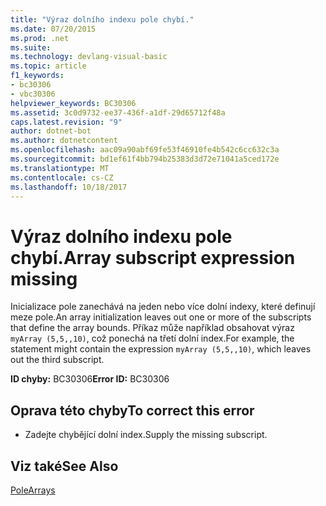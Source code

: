 ```yaml
---
title: "Výraz dolního indexu pole chybí."
ms.date: 07/20/2015
ms.prod: .net
ms.suite: 
ms.technology: devlang-visual-basic
ms.topic: article
f1_keywords:
- bc30306
- vbc30306
helpviewer_keywords: BC30306
ms.assetid: 3c0d9732-ee37-436f-a1df-29d65712f48a
caps.latest.revision: "9"
author: dotnet-bot
ms.author: dotnetcontent
ms.openlocfilehash: aac09a90abf69fe53f46910fe4b542c6cc632c3a
ms.sourcegitcommit: bd1ef61f4bb794b25383d3d72e71041a5ced172e
ms.translationtype: MT
ms.contentlocale: cs-CZ
ms.lasthandoff: 10/18/2017
---
```

# <a name="array-subscript-expression-missing"></a><span data-ttu-id="a4afe-102">Výraz dolního indexu pole chybí.</span><span class="sxs-lookup"><span data-stu-id="a4afe-102">Array subscript expression missing</span></span>
<span data-ttu-id="a4afe-103">Inicializace pole zanechává na jeden nebo více dolní indexy, které definují meze pole.</span><span class="sxs-lookup"><span data-stu-id="a4afe-103">An array initialization leaves out one or more of the subscripts that define the array bounds.</span></span> <span data-ttu-id="a4afe-104">Příkaz může například obsahovat výraz `myArray (5,5,,10)`, což ponechá na třetí dolní index.</span><span class="sxs-lookup"><span data-stu-id="a4afe-104">For example, the statement might contain the expression `myArray (5,5,,10)`, which leaves out the third subscript.</span></span>  
  
 <span data-ttu-id="a4afe-105">**ID chyby:** BC30306</span><span class="sxs-lookup"><span data-stu-id="a4afe-105">**Error ID:** BC30306</span></span>  
  
## <a name="to-correct-this-error"></a><span data-ttu-id="a4afe-106">Oprava této chyby</span><span class="sxs-lookup"><span data-stu-id="a4afe-106">To correct this error</span></span>  
  
-   <span data-ttu-id="a4afe-107">Zadejte chybějící dolní index.</span><span class="sxs-lookup"><span data-stu-id="a4afe-107">Supply the missing subscript.</span></span>  
  
## <a name="see-also"></a><span data-ttu-id="a4afe-108">Viz také</span><span class="sxs-lookup"><span data-stu-id="a4afe-108">See Also</span></span>  
 [<span data-ttu-id="a4afe-109">Pole</span><span class="sxs-lookup"><span data-stu-id="a4afe-109">Arrays</span></span>](../../../visual-basic/programming-guide/language-features/arrays/index.md)
